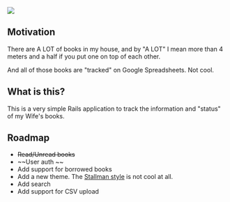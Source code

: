 ![](https://s-media-cache-ak0.pinimg.com/236x/7b/c2/fe/7bc2fe1f81c703e25755942d67de8fa4.jpg)

## Motivation

There are A LOT of books in my house, and by "A LOT" I mean more than 4 meters
and a half if you put one on top of each other.

And all of those books are "tracked" on Google Spreadsheets. Not cool.

## What is this?
This is a very simple Rails application to track the information and "status" of
my Wife's books.

## Roadmap

- ~~Read/Unread books~~
- ~~User auth ~~
- Add support for borrowed books
- Add a new theme. The [Stallman style](https://stallman.org) is not cool at
  all.
- Add search
- Add support for CSV upload

